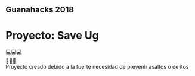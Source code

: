 ## Guanahacks 2018

# Proyecto: Save Ug

:computer::computer::computer:  
:iphone::iphone::iphone:  
Proyecto creado debido a la fuerte necesidad de prevenir
asaltos o delitos 